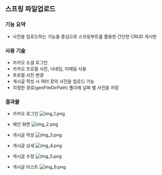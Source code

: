 ## 스프링 파일업로드
### 기능 요약
- 사진을 업로드하는 기능을 중심으로 스프링부트를 활용한 간단한 CRUD 게시판  

### 사용 기술
- 카카오 소셜 로그인
- 카카오 프로필 사진, 닉네임, 이메일 사용
- 프로필 사진 변경 
- 게시글 작성 시 여러 장의 사진을 업로드 가능
- 지정한 경로(genFileDirPath) 폴더에 날짜 별 사진을 저장


### 결과물
- 카카오 로그인
![img_1.png](img_1.png)

- 메인 화면
![img_2.png](img_2.png)

- 게시글 작성
![img_3.png](img_3.png)

- 게시글 상세
![img_4.png](img_4.png)

- 게시글 수정
![img_5.png](img_5.png)

- 게시글 리스트
![img_6.png](img_6.png)
